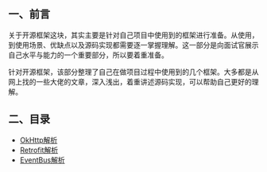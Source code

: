 ## 一、前言

关于开源框架这块，其实主要是针对自己项目中使用到的框架进行准备。从使用，到使用场景、优缺点以及源码实现都需要逐一掌握理解。这一部分是向面试官展示自己水平与能力的一个重要部分，所以要着重准备。

针对开源框架，该部分整理了自己在做项目过程中使用到的几个框架。大多都是从网上找的一些大佬的文章，深入浅出，着重讲述源码实现，可以帮助自己更好的理解。

## 二、目录

- [OkHttp解析](/android/open-source-framework/okhttp.md)
- [Retrofit解析](/android/open-source-framework/Retrofit.md)
- [EventBus解析](/android/open-source-framework/EventBus.md)


